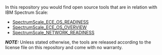 In this repository you would find open source tools that are in relation with IBM Spectrum Scale:

 - [SpectrumScale_ECE_OS_READINESS](https://github.com/IBM/SpectrumScale_ECE_OS_READINESS)
 - [SpectrumScale_ECE_OS_OVERVIEW](https://github.com/IBM/SpectrumScale_ECE_OS_OVERVIEW)
 - [SpectrumScale_NETWORK_READINESS](https://github.com/IBM/SpectrumScale_NETWORK_READINESS)

 ***NOTE:*** Unless stated otherwise, the tools are released according to the license file on this repository and come with no warranty.
